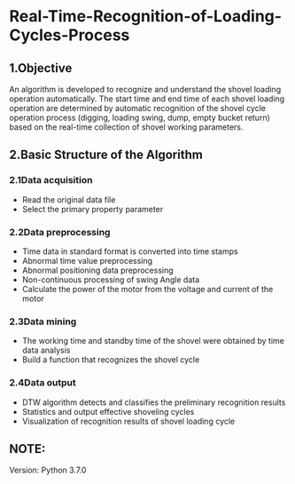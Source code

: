 # Real-Time-Recognition-of-Loading-Cycles-Process
## 1.Objective
An algorithm is developed to recognize and understand the shovel loading operation automatically. The start time and end time of each shovel loading operation are determined by automatic recognition of the shovel cycle operation process (digging, loading swing, dump, empty bucket return) based on the real-time collection of shovel working parameters.
## 2.Basic Structure of the Algorithm
### 2.1Data acquisition
* Read the original data file
* Select the primary property parameter
### 2.2Data preprocessing
* Time data in standard format is converted into time stamps
* Abnormal time value preprocessing
* Abnormal positioning data preprocessing
* Non-continuous processing of swing Angle data
* Calculate the power of the motor from the voltage and current of the motor
### 2.3Data mining
* The working time and standby time of the shovel were obtained by time data analysis
* Build a function that recognizes the shovel cycle
### 2.4Data output
* DTW algorithm detects and classifies the preliminary recognition results
* Statistics and output effective shoveling cycles
* Visualization of recognition results of shovel loading cycle
## NOTE:
Version: Python 3.7.0
